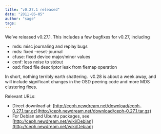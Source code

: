 ```yaml
---
title: "v0.27.1 released"
date: "2011-05-05"
author: "sage"
tags: 
---
```


We’ve released v0.27.1. This includes a few bugfixes for v0.27, including

- mds: misc journaling and replay bugs
- mds: fixed –reset-journal
- cfuse: fixed device major/minor values
- conf: less noise to stdout
- osd: fixed file descriptor leak from fiemap operation

In short, nothing terribly earth shattering.  v0.28 is about a week away, and will include significant changes in the OSD peering code and more MDS clustering fixes.

Relevant URLs:

- Direct download at: [http://ceph.newdream.net/download/ceph-0.27.1.tar.gz](http://ceph.newdream.net/download/ceph-0.27.1.tar.gz)
- For Debian and Ubuntu packages, see [http://ceph.newdream.net/wiki/Debian](http://ceph.newdream.net/wiki/Debian)

